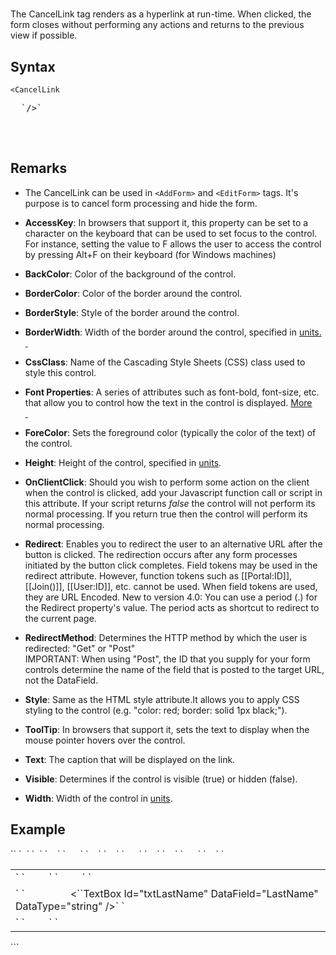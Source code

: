 # <CancelLink>

<a name="top"></a>



The CancelLink tag renders as a hyperlink at run-time. When clicked, the form closes without performing any actions and returns to the previous view if possible.

<a name="syntax"></a>

## Syntax

    <CancelLink

<pre xml:space="preserve">  `/>` 
        </pre>

 <a name="remarks"></a>

## Remarks

*   The CancelLink can be used in `<AddForm>` and `<EditForm>` tags. It's purpose is to cancel form processing and hide the form.  

*   **AccessKey**: In browsers that support it, this property can be set to a character on the keyboard that can be used to set focus to the control. For instance, setting the value to F allows the user to access the control by pressing Alt+F on their keyboard (for Windows machines)  

*   **BackColor**: Color of the background of the control.  

*   **BorderColor**: Color of the border around the control.  

*   **BorderStyle**: Style of the border around the control.  

*   **BorderWidth**: Width of the border around the control, specified in [units.  
     ](../unit-types.md)
*   **CssClass**: Name of the Cascading Style Sheets (CSS) class used to style this control.  

*   **Font Properties**: A series of attributes such as font-bold, font-size, etc. that allow you to control how the text in the control is displayed. [More  
     ](../font-properties.md)
*   **ForeColor**: Sets the foreground color (typically the color of the text) of the control.  

*   **Height**: Height of the control, specified in [units](../unit-types.md).  

*   **OnClientClick**: Should you wish to perform some action on the client when the control is clicked, add your Javascript function call or script in this attribute. If your script returns _false_ the control will not perform its normal processing. If you return true then the control will perform its normal processing.  

*   **Redirect**: Enables you to redirect the user to an alternative URL after the button is clicked. The redirection occurs after any form processes initiated by the button click completes. Field tokens may be used in the redirect attribute. However, function tokens such as [[Portal:ID]], [[Join()]], [[User:ID]], etc. cannot be used. When field tokens are used, they are URL Encoded. New to version 4.0: You can use a period (.) for the Redirect property's value. The period acts as shortcut to redirect to the current page.  

*   **RedirectMethod**: Determines the HTTP method by which the user is redirected: "Get" or "Post"  
    IMPORTANT: When using "Post", the ID that you supply for your form controls determine the name of the field that is posted to the target URL, not the DataField.  

*   **Style**: Same as the HTML style attribute.It allows you to apply CSS styling to the control (e.g. "color: red; border: solid 1px black;").  

*   **ToolTip**: In browsers that support it, sets the text to display when the mouse pointer hovers over the control.  

*   **Text**: The caption that will be displayed on the link.  

*   **Visible**: Determines if the control is visible (true) or hidden (false).  

*   **Width**: Width of the control in [units](../unit-types.md).  

<a name="example"></a>

## Example

<div>`<AddForm>`  
`  <SubmitCommand CommandText="INSERT INTO Users(FirstName, LastName) VALUES(@FirstName, @LastName)" />`  
`  <table>`  
`    <tr>`  
`      <td>`  
`         <Label For="txtFirstName" Text="First Name" />`  
`         <TextBox Id="txtFirstName" Datafield="FirstName" DataType="string" />`  
`       </td>`  
`    </tr>`  
`    <tr>`  
`      <td>`  
`        <Label For="txtLastName" Text="Last Name" />  
        <``TextBox Id="txtLastName" DataField="LastName" DataType="string" />`  
`      </td>`  
`    </tr>`  
`    <tr>`  
`      <td colspan="2">`  
`        <AddLink Text="Add"/> <span style="color: #ff0000;" xmlns="http://www.w3.org/1999/xhtml"><CancelLink Text="Cancel"/></span>`  
`      </td>`  
`    </tr>`  
`  </table>  
``</AddForm>`</div>


